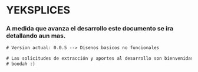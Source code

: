# YEKSPLICES
### A medida que avanza el desarrollo este documento se ira detallando aun mas.

```diff
# Version actual: 0.0.5 --> Disenos basicos no funcionales

# Las solicitudes de extracción y aportes al desarrollo son bienvenidas.
# boodah :)
```
